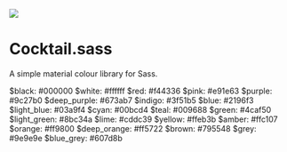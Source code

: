 ![](http://i.imgur.com/uVewoAi.png)
# Cocktail.sass
A simple material colour library for Sass.

$black: #000000
$white: #ffffff
$red: #f44336
$pink: #e91e63
$purple: #9c27b0
$deep_purple: #673ab7
$indigo: #3f51b5
$blue: #2196f3
$light_blue: #03a9f4
$cyan: #00bcd4
$teal: #009688
$green: #4caf50
$light_green: #8bc34a
$lime: #cddc39
$yellow: #ffeb3b
$amber: #ffc107
$orange: #ff9800
$deep_orange: #ff5722
$brown: #795548
$grey: #9e9e9e
$blue_grey: #607d8b
